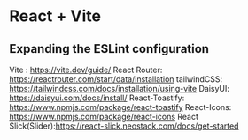 # React + Vite



## Expanding the ESLint configuration

Vite : https://vite.dev/guide/
React Router: https://reactrouter.com/start/data/installation
tailwindCSS: https://tailwindcss.com/docs/installation/using-vite
DaisyUI: https://daisyui.com/docs/install/
React-Toastify: https://www.npmjs.com/package/react-toastify
React-Icons: https://www.npmjs.com/package/react-icons
React Slick(Slider):https://react-slick.neostack.com/docs/get-started
